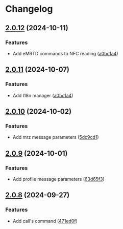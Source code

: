 # Changelog

## [2.0.12](https://central.sonatype.com/artifact/io.2060/service-agent-java-client/2.0.12) (2024-10-11)


### Features

* Add eMRTD commands to NFC reading ([a0bc1a4]())

## [2.0.11](https://central.sonatype.com/artifact/io.2060/service-agent-java-client/2.0.11) (2024-10-07)


### Features

* Add I18n manager ([a0bc1a4](https://github.com/2060-io/2060-service-agent-java-client/commit/a0bc1a4dd265abe4670afa14a5c2003a5a248621))

## [2.0.10](https://central.sonatype.com/artifact/io.2060/service-agent-java-client/2.0.10) (2024-10-02)


### Features

* Add mrz message parameters ([5dc9cd1](https://github.com/2060-io/2060-service-agent-java-client/commit/5dc9cd16635bcc3605b9ee66d1e2425d37396117))

## [2.0.9](https://central.sonatype.com/artifact/io.2060/service-agent-java-client/2.0.9) (2024-10-01)


### Features

* Add profile message parameters ([63d65f3](https://github.com/2060-io/2060-service-agent-java-client/commit/63d65f3143ade06b8c2f3c571d34b589bde76699))

## [2.0.8](https://central.sonatype.com/artifact/io.2060/service-agent-java-client/2.0.8) (2024-09-27)


### Features

* Add call's command ([471ed0f](https://github.com/2060-io/2060-service-agent-java-client/commit/471ed0f17f89ae8906de9c5e6299396fc9cacce2))